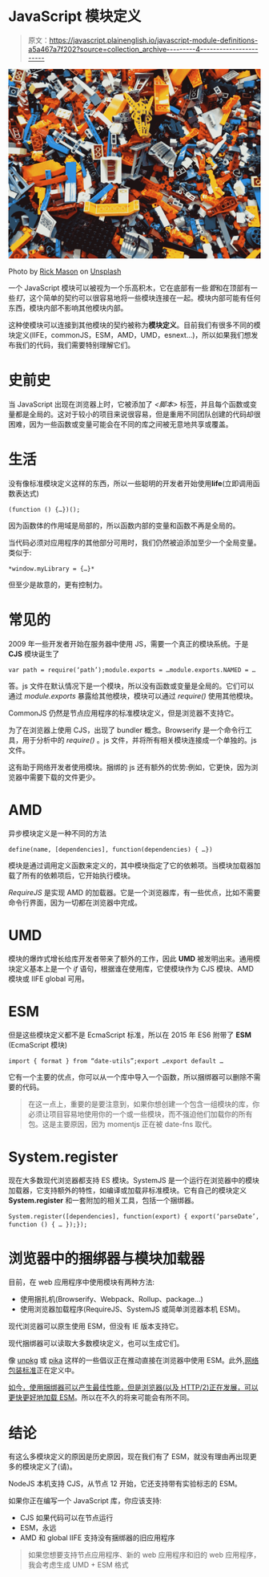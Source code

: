 # JavaScript 模块定义

> 原文：<https://javascript.plainenglish.io/javascript-module-definitions-a5a467a7f202?source=collection_archive---------4----------------------->

![](img/c448215d7ff6b2934199ed9e1ff5f1b2.png)

Photo by [Rick Mason](https://unsplash.com/@egnaro?utm_source=medium&utm_medium=referral) on [Unsplash](https://unsplash.com?utm_source=medium&utm_medium=referral)

一个 JavaScript 模块可以被视为一个乐高积木，它在底部有一些*管*和在顶部有一些*钉*，这个简单的契约可以很容易地将一些模块连接在一起。模块内部可能有任何东西，模块内部不影响其他模块内部。

这种使模块可以连接到其他模块的契约被称为**模块定义**。目前我们有很多不同的模块定义(IIFE，commonJS，ESM，AMD，UMD，esnext…)，所以如果我们想发布我们的代码，我们需要特别理解它们。

# **史前史**

当 JavaScript 出现在浏览器上时，它被添加了 *<脚本>* 标签，并且每个函数或变量都是全局的。这对于较小的项目来说很容易，但是重用不同团队创建的代码却很困难，因为一些函数或变量可能会在不同的库之间被无意地共享或覆盖。

# **生活**

没有像标准模块定义这样的东西，所以一些聪明的开发者开始使用**life**(立即调用函数表达式)

```
(function () {…})();
```

因为函数体的作用域是局部的，所以函数内部的变量和函数不再是全局的。

当代码必须对应用程序的其他部分可用时，我们仍然被迫添加至少一个全局变量。类似于:

```
*window.myLibrary = {…}* 
```

但至少是故意的，更有控制力。

# **常见的**

2009 年一些开发者开始在服务器中使用 JS，需要一个真正的模块系统。于是 **CJS** 模块诞生了

```
var path = require(‘path’);module.exports = …module.exports.NAMED = …
```

答。js 文件在默认情况下是一个模块，所以没有函数或变量是全局的。它们可以通过 *module.exports* 暴露给其他模块，模块可以通过 *require()* 使用其他模块。

CommonJS 仍然是节点应用程序的标准模块定义，但是浏览器不支持它。

为了在浏览器上使用 CJS，出现了 bundler 概念。Browserify 是一个命令行工具，用于分析中的 *require()* 。js 文件，并将所有相关模块连接成一个单独的。js 文件。

这有助于网络开发者使用模块。捆绑的 js 还有额外的优势:例如，它更快，因为浏览器中需要下载的文件更少。

# **AMD**

异步模块定义是一种不同的方法

```
define(name, [dependencies], function(dependencies) { …})
```

模块是通过调用定义函数来定义的，其中模块指定了它的依赖项。当模块加载器加载了所有的依赖项后，它开始执行模块。

*RequireJS* 是实现 AMD 的加载器。它是一个浏览器库，有一些优点，比如不需要命令行界面，因为一切都在浏览器中完成。

# **UMD**

模块的爆炸式增长给库开发者带来了额外的工作，因此 **UMD** 被发明出来。通用模块定义基本上是一个 *if* 语句，根据谁在使用库，它使模块作为 CJS 模块、AMD 模块或 IIFE global 可用。

# **ESM**

但是这些模块定义都不是 EcmaScript 标准，所以在 2015 年 ES6 附带了 **ESM** (EcmaScript 模块)

```
import { format } from “date-utils”;export …export default …
```

它有一个主要的优点，你可以从一个库中导入一个函数，所以捆绑器可以删除不需要的代码。

> 在这一点上，重要的是要注意到，如果你想创建一个包含一组模块的库，你必须让项目容易地使用你的一个或一些模块，而不强迫他们加载你的所有包。这是主要原因，因为 momentjs 正在被 date-fns 取代。

# **System.register**

现在大多数现代浏览器都支持 ES 模块。SystemJS 是一个运行在浏览器中的模块加载器，它支持额外的特性，如编译或加载非标准模块。它有自己的模块定义 **System.register** 和一套附加的相关工具，包括一个捆绑器。

```
System.register([dependencies], function(export) { export(‘parseDate’, function () { … });});
```

# 浏览器中的捆绑器与模块加载器

目前，在 web 应用程序中使用模块有两种方法:

*   使用捆扎机(Browserify、Webpack、Rollup、package…)
*   使用浏览器加载程序(RequireJS、SystemJS 或简单浏览器本机 ESM)。

现代浏览器可以原生使用 ESM，但没有 IE 版本支持它。

现代捆绑器可以读取大多数模块定义，也可以生成它们。

像 [unpkg](https://unpkg.com/) 或 [pika](https://www.pika.dev/) 这样的一些倡议正在推动直接在浏览器中使用 ESM。此外,[网络包装标准](https://github.com/WICG/webpackage)正在定义中。

[如今，使用捆绑器可以产生最佳性能，但是浏览器(以及 HTTP/2)正在发展，可以更快更好地加载 ESM](https://v8.dev/features/modules)。所以在不久的将来可能会有所不同。

# 结论

有这么多模块定义的原因是历史原因，现在我们有了 ESM，就没有理由再出现更多的模块定义了(请)。

NodeJS 本机支持 CJS，从节点 12 开始，它还支持带有实验标志的 ESM。

如果你正在编写一个 JavaScript 库，你应该支持:

*   CJS 如果代码可以在节点运行
*   ESM，永远
*   AMD 和 global IIFE 支持没有捆绑器的旧应用程序

> 如果您想要支持节点应用程序、新的 web 应用程序和旧的 web 应用程序，我会考虑生成 UMD + ESM 格式